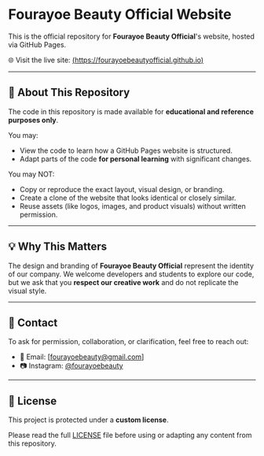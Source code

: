 # Fourayoe Beauty Official Website

This is the official repository for **Fourayoe Beauty Official**'s website, hosted via GitHub Pages.

🌐 Visit the live site: [(https://fourayoebeautyofficial.github.io)](https://fourayoebeautyofficial.github.io/fourayoebeauty.github.io/home.html)

---

## 📄 About This Repository

The code in this repository is made available for **educational and reference purposes only**.

You may:
- View the code to learn how a GitHub Pages website is structured.
- Adapt parts of the code **for personal learning** with significant changes.

You may NOT:
- Copy or reproduce the exact layout, visual design, or branding.
- Create a clone of the website that looks identical or closely similar.
- Reuse assets (like logos, images, and product visuals) without written permission.

---

## 💡 Why This Matters

The design and branding of **Fourayoe Beauty Official** represent the identity of our company. We welcome developers and students to explore our code, but we ask that you **respect our creative work** and do not replicate the visual style.

---

## 📩 Contact

To ask for permission, collaboration, or clarification, feel free to reach out:

- 📧 Email: [fourayoebeauty@gmail.com]
- 📷 Instagram: [@fourayoebeauty](https://instagram.com/fourayoebeauty)

---

## 🔐 License

This project is protected under a **custom license**.

Please read the full [LICENSE](LICENSE) file before using or adapting any content from this repository.

